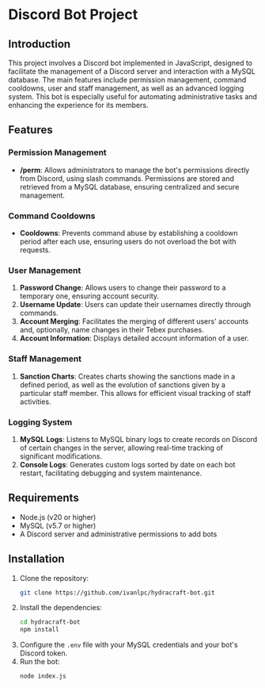 # Discord Bot Project

## Introduction

This project involves a Discord bot implemented in JavaScript, designed to facilitate the management of a Discord server and interaction with a MySQL database. The main features include permission management, command cooldowns, user and staff management, as well as an advanced logging system. This bot is especially useful for automating administrative tasks and enhancing the experience for its members.

## Features

### Permission Management

- **/perm**: Allows administrators to manage the bot's permissions directly from Discord, using slash commands. Permissions are stored and retrieved from a MySQL database, ensuring centralized and secure management.

### Command Cooldowns

- **Cooldowns**: Prevents command abuse by establishing a cooldown period after each use, ensuring users do not overload the bot with requests.

### User Management

1. **Password Change**: Allows users to change their password to a temporary one, ensuring account security.
2. **Username Update**: Users can update their usernames directly through commands.
3. **Account Merging**: Facilitates the merging of different users' accounts and, optionally, name changes in their Tebex purchases.
4. **Account Information**: Displays detailed account information of a user.

### Staff Management

1. **Sanction Charts**: Creates charts showing the sanctions made in a defined period, as well as the evolution of sanctions given by a particular staff member. This allows for efficient visual tracking of staff activities.

### Logging System

1. **MySQL Logs**: Listens to MySQL binary logs to create records on Discord of certain changes in the server, allowing real-time tracking of significant modifications.
2. **Console Logs**: Generates custom logs sorted by date on each bot restart, facilitating debugging and system maintenance.

## Requirements

- Node.js (v20 or higher)
- MySQL (v5.7 or higher)
- A Discord server and administrative permissions to add bots

## Installation

1. Clone the repository:
   ```bash
   git clone https://github.com/ivanlpc/hydracraft-bot.git
   ```
2. Install the dependencies:
   ```bash
   cd hydracraft-bot
   npm install
   ```
3. Configure the `.env` file with your MySQL credentials and your bot's Discord token.
4. Run the bot:
   ```bash
   node index.js
   ```


